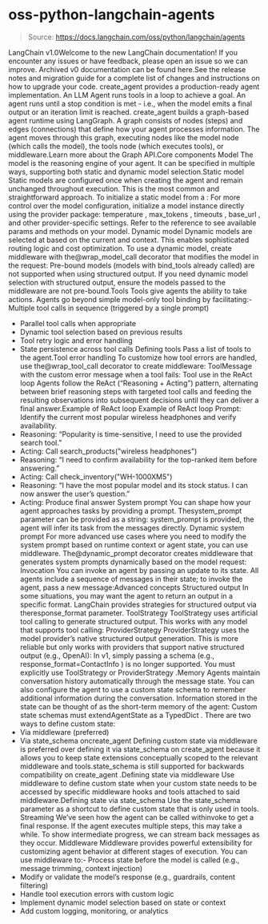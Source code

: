# oss-python-langchain-agents

> Source: https://docs.langchain.com/oss/python/langchain/agents

LangChain v1.0Welcome to the new LangChain documentation! If you encounter any issues or have feedback, please open an issue so we can improve. Archived v0 documentation can be found here.See the release notes and migration guide for a complete list of changes and instructions on how to upgrade your code.
create_agent
provides a production-ready agent implementation.
An LLM Agent runs tools in a loop to achieve a goal.
An agent runs until a stop condition is met - i.e., when the model emits a final output or an iteration limit is reached.
create_agent
builds a graph-based agent runtime using LangGraph. A graph consists of nodes (steps) and edges (connections) that define how your agent processes information. The agent moves through this graph, executing nodes like the model node (which calls the model), the tools node (which executes tools), or middleware.Learn more about the Graph API.Core components
Model
The model is the reasoning engine of your agent. It can be specified in multiple ways, supporting both static and dynamic model selection.Static model
Static models are configured once when creating the agent and remain unchanged throughout execution. This is the most common and straightforward approach. To initialize a static model from a :
For more control over the model configuration, initialize a model instance directly using the provider package:
temperature
, max_tokens
, timeouts
, base_url
, and other provider-specific settings. Refer to the reference to see available params and methods on your model.
Dynamic model
Dynamic models are selected at based on the current and context. This enables sophisticated routing logic and cost optimization. To use a dynamic model, create middleware with the@wrap_model_call
decorator that modifies the model in the request:
Pre-bound models (models with
bind_tools
already called) are not supported when using structured output. If you need dynamic model selection with structured output, ensure the models passed to the middleware are not pre-bound.Tools
Tools give agents the ability to take actions. Agents go beyond simple model-only tool binding by facilitating:- Multiple tool calls in sequence (triggered by a single prompt)
- Parallel tool calls when appropriate
- Dynamic tool selection based on previous results
- Tool retry logic and error handling
- State persistence across tool calls
Defining tools
Pass a list of tools to the agent.Tool error handling
To customize how tool errors are handled, use the@wrap_tool_call
decorator to create middleware:
ToolMessage
with the custom error message when a tool fails:
Tool use in the ReAct loop
Agents follow the ReAct (“Reasoning + Acting”) pattern, alternating between brief reasoning steps with targeted tool calls and feeding the resulting observations into subsequent decisions until they can deliver a final answer.Example of ReAct loop
Example of ReAct loop
Prompt: Identify the current most popular wireless headphones and verify availability.
- Reasoning: “Popularity is time-sensitive, I need to use the provided search tool.”
- Acting: Call
search_products("wireless headphones")
- Reasoning: “I need to confirm availability for the top-ranked item before answering.”
- Acting: Call
check_inventory("WH-1000XM5")
- Reasoning: “I have the most popular model and its stock status. I can now answer the user’s question.”
- Acting: Produce final answer
System prompt
You can shape how your agent approaches tasks by providing a prompt. Thesystem_prompt
parameter can be provided as a string:
system_prompt
is provided, the agent will infer its task from the messages directly.
Dynamic system prompt
For more advanced use cases where you need to modify the system prompt based on runtime context or agent state, you can use middleware. The@dynamic_prompt
decorator creates middleware that generates system prompts dynamically based on the model request:
Invocation
You can invoke an agent by passing an update to its state. All agents include a sequence of messages in their state; to invoke the agent, pass a new message:Advanced concepts
Structured output
In some situations, you may want the agent to return an output in a specific format. LangChain provides strategies for structured output via theresponse_format
parameter.
ToolStrategy
ToolStrategy
uses artificial tool calling to generate structured output. This works with any model that supports tool calling:
ProviderStrategy
ProviderStrategy
uses the model provider’s native structured output generation. This is more reliable but only works with providers that support native structured output (e.g., OpenAI):
In v1, simply passing a schema (e.g.,
response_format=ContactInfo
) is no longer supported. You must explicitly use ToolStrategy
or ProviderStrategy
.Memory
Agents maintain conversation history automatically through the message state. You can also configure the agent to use a custom state schema to remember additional information during the conversation. Information stored in the state can be thought of as the short-term memory of the agent: Custom state schemas must extendAgentState
as a TypedDict
.
There are two ways to define custom state:
- Via middleware (preferred)
- Via
state_schema
oncreate_agent
Defining custom state via middleware is preferred over defining it via
state_schema
on create_agent
because it allows you to keep state extensions conceptually scoped to the relevant middleware and tools.state_schema
is still supported for backwards compatibility on create_agent
.Defining state via middleware
Use middleware to define custom state when your custom state needs to be accessed by specific middleware hooks and tools attached to said middleware.Defining state via state_schema
Use the state_schema
parameter as a shortcut to define custom state that is only used in tools.
Streaming
We’ve seen how the agent can be called withinvoke
to get a final response. If the agent executes multiple steps, this may take a while. To show intermediate progress, we can stream back messages as they occur.
Middleware
Middleware provides powerful extensibility for customizing agent behavior at different stages of execution. You can use middleware to:- Process state before the model is called (e.g., message trimming, context injection)
- Modify or validate the model’s response (e.g., guardrails, content filtering)
- Handle tool execution errors with custom logic
- Implement dynamic model selection based on state or context
- Add custom logging, monitoring, or analytics